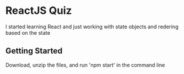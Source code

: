 # ReactJS Quiz

I started learning React and just working with state objects and redering based on the state

## Getting Started

Download, unzip the files, and run 'npm start' in the command line
